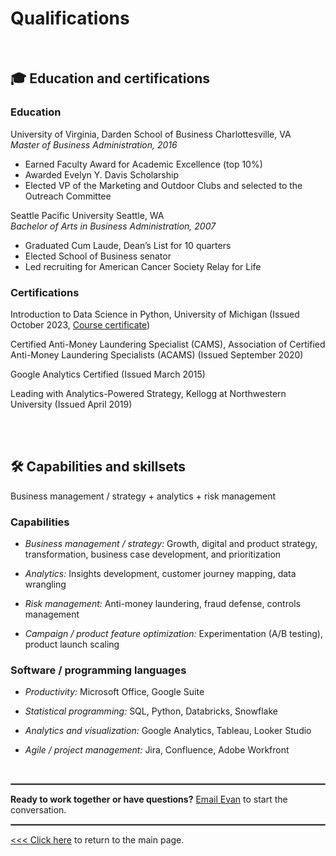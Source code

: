 # Qualifications
<br>

##  🎓 Education and certifications

### Education

University of Virginia, Darden School of Business	Charlottesville, VA
<br>
<em>Master of Business Administration, 2016</em>
* Earned Faculty Award for Academic Excellence (top 10%)
* Awarded Evelyn Y. Davis Scholarship 
* Elected VP of the Marketing and Outdoor Clubs and selected to the Outreach Committee

Seattle Pacific University	Seattle, WA
<br>
<em>Bachelor of Arts in Business Administration, 2007</em>
* Graduated Cum Laude, Dean’s List for 10 quarters
* Elected School of Business senator
* Led recruiting for American Cancer Society Relay for Life

### Certifications

Introduction to Data Science in Python, University of Michigan (Issued October 2023, [Course certificate](https://www.coursera.org/account/accomplishments/certificate/KWLW2J2NYZ9Y))

Certified Anti-Money Laundering Specialist (CAMS), Association of Certified Anti-Money Laundering Specialists (ACAMS) (Issued September 2020)

Google Analytics Certified (Issued March 2015)

Leading with Analytics-Powered Strategy, Kellogg at Northwestern University (Issued April 2019)

<br><br>


## 🛠️ Capabilities and skillsets 

Business management / strategy + analytics + risk management 
<br>

### Capabilities

* <em>Business management / strategy:</em> Growth, digital and product strategy, transformation, business case development, and prioritization
  
* <em>Analytics:</em> Insights development, customer journey mapping, data wrangling
  
* <em>Risk management:</em> Anti-money laundering, fraud defense, controls management
  
* <em>Campaign / product feature optimization:</em> Experimentation (A/B testing), product launch scaling

### Software / programming languages

* <em>Productivity:</em> Microsoft Office, Google Suite

* <em>Statistical programming:</em> SQL, Python, Databricks, Snowflake 

* <em>Analytics and visualization:</em> Google Analytics, Tableau, Looker Studio

* <em>Agile / project management:</em> Jira, Confluence, Adobe Workfront

<br>

<hr style="border:.1px solid gray">

**Ready to work together or have questions?** [Email Evan](mailto:grow.with.a.purpose@gmail.com) to start the conversation.

<hr style="border:.1px solid gray">

[\<<< Click here](/index) to return to the main page.
